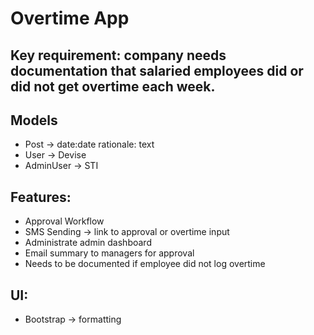 # Overtime App

## Key requirement: company needs documentation that salaried employees did or did not get overtime each week.

## Models
- Post -> date:date rationale: text
- User -> Devise
- AdminUser -> STI

## Features:
- Approval Workflow
- SMS Sending -> link to approval or overtime input
- Administrate admin dashboard
- Email summary to managers for approval
- Needs to be documented if employee did not log overtime

## UI:
- Bootstrap -> formatting
